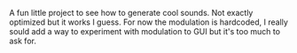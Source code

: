 A fun little project to see how to generate cool sounds. Not exactly optimized but it works I guess.
For now the modulation is hardcoded, I really sould add a way to experiment with modulation to GUI but it's too much to ask for.